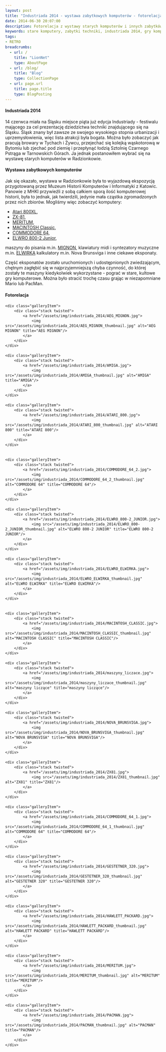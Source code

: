 ```yaml
---
layout: post
title: "Industriada 2014 - wystawa zabytkowych komputerów - fotorelacja"
date: 2014-06-30 20:07:00
description: Fotorelacja z wystawy starych komputerów i innych zabytków techniki komputerowej mającej miejsce podczas Industriady 2014
keywords: stare komputery, zabytki techniki, industriada 2014, gry komputerowe, Atari, Macintosh, Elwro
tags:
- RETRO
breadcrumbs:
  - url: /
    title: "LionNet"
    type: AboutPage
  - url: /blog/
    title: "Blog"
    type: CollectionPage
  - url: page.url
    title: page.title
    type: BlogPosting
---
```


#### Industriada 2014

14 czerwca miała na Śląsku miejsce piąta już edycja Industriady - festiwalu 
mającego za cel prezentację dziedzictwa techniki znajdującego się na Śląsku.
Śląsk znany był zawsze ze swojego wysokiego stopnia urbanizacji i uprzemysłowienia,
więc lista atrakcji była bogata. Można było zobaczyć jak pracują browary w Tychach
i Żywcu, przejechać się kolejką wąskotorową w Bytomiu lub zjechać pod ziemię i 
przepłynąć łodzią Sztolnię Czarnego Pstrąga w Tarnowskich Górach. Ja jednak 
postanowiłem wybrać się na wystawę starych komputerów w Radzionkowie.

#### Wystawa zabytkowych komputerów

Jak się okazało, wystawa w Radzionkowie była to wyjazdową ekspozycją przygotowaną
przez Muzeum Historii Komputerów i Informatyki z Katowic. Panowie z MHKI przywieźli
z sobą całkiem sporą ilość komputerowej historii, była to jednak, jak twierdzili,
jedynie mała cząstka zgromadzonych przez nich zbiorów. Mogliśmy więc zobaczyć 
komputery:

 * [Atari 800XL](http://pl.wikipedia.org/wiki/Rodzina_8-bitowych_Atari#Seria_XL), 
 * [ZX-81](http://pl.wikipedia.org/wiki/ZX-81), 
 * [MERITUM](http://pl.wikipedia.org/wiki/Meritum_%28komputer%29), 
 * [MACINTOSH Classic](http://pl.wikipedia.org/wiki/Macintosh_Classic), 
 * [COMMODORE 64](http://pl.wikipedia.org/wiki/Commodore_64), 
 * [ELWRO 800-2 Junior](http://pl.wikipedia.org/wiki/Elwro_%28komputer%29), 

maszyny do pisania m.in. [MIGNON](http://de.wikipedia.org/wiki/Mignon_%28Schreibmaschine%29), 
klawiatury midi i syntezatory muzyczne m.in. [ELWIRKA](http://pl.wikipedia.org/wiki/Elwirka) 
kalkulatory m.in. Nova Brunsviga i inne ciekawe eksponaty.

Część eksponatów zostało uruchomionych i udostępnionych zwiedzającym, chętnym
zagłębić się w najprzyjemniejszą chyba czynność, do której zostały te maszyny 
kiedykolwiek wykorzystane - pograć w stare, kultowe gry komputerowe. Można było
stracić trochę czasu grając w niezapomniane Mario lub PacMan.

#### Fotorelacja

<div class="gallery">

    <div class="galleryItem">
        <div class="stack twisted">
            <a href="/assets/img/industriada_2014/AEG_MIGNON.jpg">
                <img src="/assets/img/industriada_2014/AEG_MIGNON_thumbnail.jpg" alt="AEG MIGNON" title="AEG MIGNON"/>
            </a>
        </div>
    </div>

    <div class="galleryItem">
        <div class="stack twisted">
            <a href="/assets/img/industriada_2014/AMIGA.jpg">
                <img src="/assets/img/industriada_2014/AMIGA_thumbnail.jpg" alt="AMIGA" title="AMIGA"/>
            </a>
        </div>
    </div>

    <div class="galleryItem">
        <div class="stack twisted">
            <a href="/assets/img/industriada_2014/ATARI_800.jpg">
                <img src="/assets/img/industriada_2014/ATARI_800_thumbnail.jpg" alt="ATARI 800" title="ATARI 800"/>
            </a>
        </div>
    </div>
    

    <div class="galleryItem">
        <div class="stack twisted">
            <a href="/assets/img/industriada_2014/COMMODORE_64_2.jpg">
                <img src="/assets/img/industriada_2014/COMMODORE_64_2_thumbnail.jpg" alt="COMMODORE 64" title="COMMODORE 64"/>
            </a>
        </div>
    </div>

    <div class="galleryItem">
        <div class="stack twisted">
            <a href="/assets/img/industriada_2014/ELWRO_800-2_JUNIOR.jpg">
                <img src="/assets/img/industriada_2014/ELWRO_800-2_JUNIOR_thumbnail.jpg" alt="ELWRO 800-2 JUNIOR" title="ELWRO 800-2 JUNIOR"/>
            </a>
        </div>
    </div>

    <div class="galleryItem">
        <div class="stack twisted">
            <a href="/assets/img/industriada_2014/ELWRO_ELWIRKA.jpg">
                <img src="/assets/img/industriada_2014/ELWRO_ELWIRKA_thumbnail.jpg" alt="ELWRO ELWIRKA" title="ELWRO ELWIRKA"/>
            </a>
        </div>
    </div>
    

    <div class="galleryItem">
        <div class="stack twisted">
            <a href="/assets/img/industriada_2014/MACINTOSH_CLASSIC.jpg">
                <img src="/assets/img/industriada_2014/MACINTOSH_CLASSIC_thumbnail.jpg" alt="MACINTOSH CLASSIC" title="MACINTOSH CLASSIC"/>
            </a>
        </div>
    </div>

    <div class="galleryItem">
        <div class="stack twisted">
            <a href="/assets/img/industriada_2014/maszyny_liczace.jpg">
                <img src="/assets/img/industriada_2014/maszyny_liczace_thumbnail.jpg" alt="maszyny liczące" title="maszyny liczące"/>
            </a>
        </div>
    </div>

    <div class="galleryItem">
        <div class="stack twisted">
            <a href="/assets/img/industriada_2014/NOVA_BRUNSVIGA.jpg">
                <img src="/assets/img/industriada_2014/NOVA_BRUNSVIGA_thumbnail.jpg" alt="NOVA BRUNSVIGA" title="NOVA BRUNSVIGA"/>
            </a>
        </div>
    </div>

    <div class="galleryItem">
        <div class="stack twisted">
            <a href="/assets/img/industriada_2014/ZX81.jpg">
                <img src="/assets/img/industriada_2014/ZX81_thumbnail.jpg" alt="ZX81" title="ZX81"/>
            </a>
        </div>
    </div>

    <div class="galleryItem">
        <div class="stack twisted">
            <a href="/assets/img/industriada_2014/COMMODORE_64_1.jpg">
                <img src="/assets/img/industriada_2014/COMMODORE_64_1_thumbnail.jpg" alt="COMMODORE 64" title="COMMODORE 64"/>
            </a>
        </div>
    </div>

    <div class="galleryItem">
        <div class="stack twisted">
            <a href="/assets/img/industriada_2014/GESTETNER_320.jpg">
                <img src="/assets/img/industriada_2014/GESTETNER_320_thumbnail.jpg" alt="GESTETNER 320" title="GESTETNER 320"/>
            </a>
        </div>
    </div>

    <div class="galleryItem">
        <div class="stack twisted">
            <a href="/assets/img/industriada_2014/HAWLETT_PACKARD.jpg">
                <img src="/assets/img/industriada_2014/HAWLETT_PACKARD_thumbnail.jpg" alt="HAWLETT PACKARD" title="HAWLETT PACKARD"/>
            </a>
        </div>
    </div>
    
    <div class="galleryItem">
        <div class="stack twisted">
            <a href="/assets/img/industriada_2014/MERITUM.jpg">
                <img src="/assets/img/industriada_2014/MERITUM_thumbnail.jpg" alt="MERITUM" title="MERITUM"/>
            </a>
        </div>
    </div>
    
    <div class="galleryItem">
        <div class="stack twisted">
            <a href="/assets/img/industriada_2014/PACMAN.jpg">
                <img src="/assets/img/industriada_2014/PACMAN_thumbnail.jpg" alt="PACMAN" title="PACMAN"/>
            </a>
        </div>
    </div>

</div>

